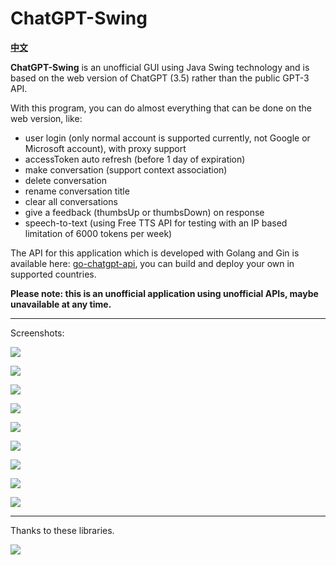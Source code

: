 # ChatGPT-Swing

**[中文](https://linweiyuan.github.io/2023/02/25/ChatGPT-Swing.html)**

**ChatGPT-Swing** is an unofficial GUI using Java Swing technology and is based on the web version of
ChatGPT (3.5) rather than the public GPT-3 API.

With this program, you can do almost everything that can be done on the web version, like:

- user login (only normal account is supported currently, not Google or Microsoft account), with proxy support
- accessToken auto refresh (before 1 day of expiration)
- make conversation (support context association)
- delete conversation
- rename conversation title
- clear all conversations
- give a feedback (thumbsUp or thumbsDown) on response
- speech-to-text (using Free TTS API for testing with an IP based limitation of 6000 tokens per week)

The API for this application which is developed with Golang and Gin is available
here: [go-chatgpt-api](https://github.com/linweiyuan/go-chatgpt-api), you can build and deploy your own in supported
countries.

**Please note: this is an unofficial application using unofficial APIs, maybe unavailable at any time.**

---

Screenshots:

![](https://linweiyuan.github.io/2023/02/25/ChatGPT-Swing/login.png)

![](https://linweiyuan.github.io/2023/02/25/ChatGPT-Swing/Linux.png)

![](https://linweiyuan.github.io/2023/02/25/ChatGPT-Swing/syntax_highlight.png)

![](https://linweiyuan.github.io/2023/02/25/ChatGPT-Swing/macOS.png)

![](https://linweiyuan.github.io/2023/02/25/ChatGPT-Swing/conversation_menu.png)

![](https://linweiyuan.github.io/2023/02/25/ChatGPT-Swing/rename_conversation.png)

![](https://linweiyuan.github.io/2023/02/25/ChatGPT-Swing/delete_conversation.png)

![](https://linweiyuan.github.io/2023/02/25/ChatGPT-Swing/message_menu.png)

![](https://linweiyuan.github.io/2023/02/25/ChatGPT-Swing/feedback.png)

---

Thanks to these libraries.

![](https://linweiyuan.github.io/2023/02/25/ChatGPT-Swing/dependencies.png)